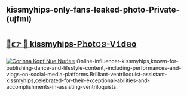 ## kissmyhips-only-fans​-leaked-photo​-Private-(ujfmi)


# <h2><a href="https://mediaupload.pro?title=kissmyhips&ref=git">🔗👉 🔴 kissmyhips-P𝚑ot𝚘𝚜-V𝚒d𝚎o</a></h2>

[![Corinna Kopf Nue Nu𝚍e𝚜](https://i.imgur.com/0qMVB7G.gif)](https://mediaupload.pro?title=kissmyhips&ref=git)
Online-influencer-kissmyhips,known-for-publishing-dance-and-lifestyle-content,-including-performances-and-vlogs-on-social-media-platforms.Brilliant-ventriloquist-assistant-kissmyhips,celebrated-for-their-exceptional-abilities-and-accomplishments-in-assisting-ventriloquists.  